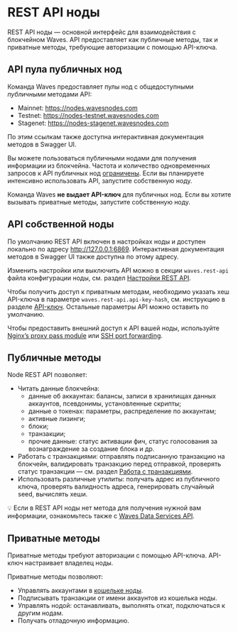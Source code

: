 # REST API ноды

REST API ноды — основной интерфейс для взаимодействия с блокчейном Waves. API предоставляет как публичные методы, так и приватные методы, требующие авторизации с помощью API-ключа.

## API пула публичных нод

Команда Waves предоставляет пулы нод с общедоступными *публичными* методами API:

* Mainnet: <https://nodes.wavesnodes.com>
* Testnet: <https://nodes-testnet.wavesnodes.com>
* Stagenet: <https://nodes-stagenet.wavesnodes.com>

По этим ссылкам также доступна интерактивная документация методов в Swagger UI.

Вы можете пользоваться публичными нодами для получения информации из блокчейна. Частота и количество одновременных запросов к API публичных нод [ограничены](/ru/waves-node/api-limitations-of-the-pool-of-public-nodes). Если вы планируете интенсивно использовать API, запустите собственную ноду.

Команда Waves **не выдает API-ключ** для публичных нод. Если вы хотите вызывать приватные методы, запустите собственную ноду.

## API собственной ноды

По умолчанию REST API включен в настройках ноды и доступен локально по адресу <http://127.0.0.1:6869>. Интерактивная документация методов в Swagger UI также доступна по этому адресу.

Изменить настройки или выключить API можно в секции `waves.rest-api` файла конфигурации ноды, см. раздел [Настройки REST API](/ru/waves-node/node-configuration#настройки-rest-api).

Чтобы получить доступ к приватным методам, необходимо указать хеш API-ключа в параметре `waves.rest-api.api-key-hash`, см. инструкцию в разделе [API-ключ](/ru/waves-node/node-api). Остальные параметры API можно оставить по умолчанию.

Чтобы предоставить внешний доступ к API вашей ноды, используйте [Nginx’s proxy pass module](http://nginx.org/ru/docs/http/ngx_http_proxy_module.html) или [SSH port forwarding](https://blog.trackets.com/2014/05/17/ssh-tunnel-local-and-remote-port-forwarding-explained-with-examples.html).

## Публичные методы

Node REST API позволяет:

* Читать данные блокчейна:
   * данные об аккаунтах: балансы, записи в хранилищах данных аккаунтов, псевдонимы, установленные скрипты;
   * данные о токенах: параметры, распределение по аккаунтам;
   * активные лизинги;
   * блоки;
   * транзакции;
   * прочие данные: статус активации фич, статус голосования за вознаграждение за создание блока и др.
* Работать с транзакциями: отправлять подписанную транзакцию на блокчейн, валидировать транзакцию перед отправкой, проверять статус транзакции — см. раздел [Работа с транзакциями](/ru/waves-node/node-api/transactions).
* Использовать различные утилиты: получать адрес из публичного ключа, проверять валидность адреса, генерировать случайный seed, вычислять хеши.

:bulb: Если в REST API ноды нет метода для получения нужной вам информации, ознакомьтесь также с [Waves Data Services API](/ru/building-apps/waves-api-and-sdk/waves-data-service-api).

## Приватные методы

Приватные методы требуют авторизации с помощью API-ключа. API-ключ настраивает владелец ноды.

Приватные методы позволяют:

* Управлять аккаунтами в [кошельке ноды](/ru/waves-node/how-to-work-with-node-wallet).
* Подписывать транзакции от имени аккаунтов из кошелька ноды.
* Управлять нодой: останавливать, выполнять откат, подключаться к другим нодам.
* Получать отладочную информацию.
